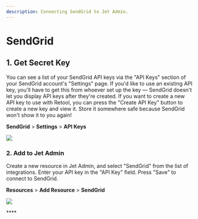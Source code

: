 ```yaml
---
description: Connecting SendGrid to Jet Admin.
---
```


# SendGrid

## 1. Get Secret Key

You can see a list of your SendGrid API keys via the "API Keys" section of your SendGrid account's "Settings" page. If you'd like to use an existing API key, you'll have to get this from whoever set up the key — SendGrid doesn't let you display API keys after they're created. If you want to create a new API key to use with Retool, you can press the "Create API Key" button to create a new key and view it. Store it somewhere safe because SendGrid won't show it to you again!

**SendGrid** &gt; **Settings** &gt; **API Keys**

![](../../.gitbook/assets/screen-shot-2020-02-11-at-1.09.01-pm.png)

### 2. Add to Jet Admin

Create a new resource in Jet Admin, and select "SendGrid" from the list of integrations. Enter your API key in the "API Key" field. Press "Save" to connect to SendGrid. 

**Resources** &gt; **Add Resource** &gt; **SendGrid**

![](../../.gitbook/assets/screen-shot-2020-03-04-at-1.08.44-am.png)

\*\*\*\*

